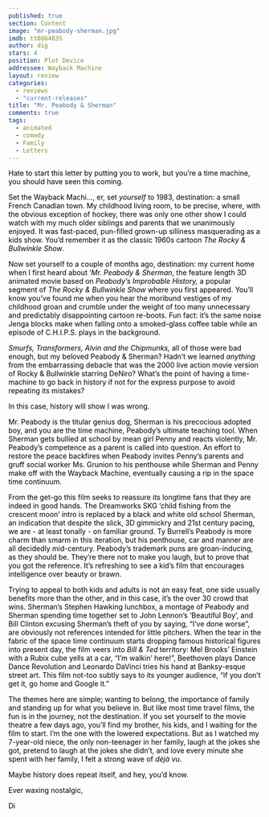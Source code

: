 ```yaml
---
published: true
section: Content
image: "mr-peabody-sherman.jpg"
imdb: tt0864835
author: dig
stars: 4
position: Plot Device
addressee: Wayback Machine
layout: review
categories: 
  - reviews
  - "current-releases"
title: "Mr. Peabody & Sherman"
comments: true
tags: 
  - animated
  - comedy
  - Family
  - Letters
---
```


<p><span style="color:black;">Hate to start this letter by putting you to work, but you&rsquo;re a time machine, you should have seen this coming.</span></p>
<p><span style="color:black;">Set the Wayback Machi&hellip;, er, set <em>yourself</em> to 1983, destination: a small French Canadian town. My childhood living room, to be precise, where, with the obvious exception of hockey, there was only one other show I could watch with my much older siblings and parents that we unanimously enjoyed. It was fast-paced, pun-filled grown-up silliness masquerading as a kids show. You&rsquo;d remember it as the classic 1960s cartoon <em>The Rocky &amp; Bullwinkle Show</em>. </span></p>
<p><span style="color:black;">Now set yourself to a couple of months ago, destination: my current home when I first heard about &lsquo;<em>Mr. Peabody &amp; Sherman</em>, the feature length 3D animated movie based on <em>Peabody&rsquo;s Improbable History, </em>a popular segment of<em> The Rocky &amp; Bullwinkle Show</em> where you first appeared. You&rsquo;ll know you&rsquo;ve found me when you hear the moribund vestiges of my childhood groan and crumble under the weight of too many unnecessary and predictably disappointing cartoon re-boots. Fun fact: it&rsquo;s the same noise Jenga blocks make when falling onto a smoked-glass coffee table while an episode of C.H.I.P.S. plays in the background. </span></p>
<p><em><span style="color:black;">Smurfs, Transformers, Alvin and the Chipmunks,</span></em><span style="color:black;"> all of those were bad enough, but my beloved Peabody &amp; Sherman? Hadn&rsquo;t we learned <em>anything</em> from the embarrassing debacle that was the 2000 live action movie version of Rocky &amp; Bullwinkle starring DeNiro? What&rsquo;s the point of having a time-machine to go back in history if not for the express purpose to avoid repeating its mistakes?</span></p>
<p><span style="color:black;">In this case, history will show I was wrong.</span></p>
<p><span style="color:black;">Mr. Peabody is the titular genius dog, Sherman is his precocious adopted boy, and you are the time machine, Peabody&rsquo;s ultimate teaching tool. When Sherman gets bullied at school by mean girl Penny and reacts violently, Mr. Peabody&rsquo;s competence as a parent is called into question. An effort to restore the peace backfires when Peabody invites Penny&rsquo;s parents and gruff social worker Ms. Grunion to his penthouse while Sherman and Penny make off with the Wayback Machine, eventually causing a rip in the space time continuum. </span></p>
<p><span style="color:black;">From the get-go this film seeks to reassure its longtime fans that they are indeed in good hands. The Dreamworks SKG &lsquo;child fishing from the crescent moon&rsquo; intro is replaced by a black and white old school Sherman, an indication that despite the slick, 3D gimmickry and 21st century pacing, we are - at least tonally - on familiar ground. Ty Burrell&rsquo;s Peabody is more charm than smarm in this iteration, but his penthouse, car and manner are all decidedly mid-century. Peabody&rsquo;s trademark puns are groan-inducing, as they should be. They&rsquo;re there not to make you laugh, but to prove that you got the reference. It&rsquo;s refreshing to see a kid&rsquo;s film that encourages intelligence over beauty or brawn.</span></p>
<p><span style="color:black;">Trying to appeal to both kids and adults is not an easy feat, one side usually benefits more than the other, and in this case, it&rsquo;s the over 30 crowd that wins. Sherman&rsquo;s Stephen Hawking lunchbox, a montage of Peabody and Sherman spending time together set to John Lennon&rsquo;s &lsquo;Beautiful Boy&rsquo;, and Bill Clinton excusing Sherman&rsquo;s theft of you by saying, &ldquo;I&rsquo;ve done worse&rdquo;, are obviously not references intended for little pitchers. When the tear in the fabric of the space time continuum starts dropping famous historical figures into present day, the film veers into <em>Bill &amp; Ted</em> territory: Mel Brooks&rsquo; Einstein with a Rubix cube yells at a car, &ldquo;I&rsquo;m walkin&rsquo; here!&rdquo;, Beethoven plays Dance Dance Revolution and Leonardo DaVinci tries his hand at Banksy-esque street art. This film not-too subtly says to its younger audience, &ldquo;if you don&rsquo;t get it, go home and Google it.&rdquo; </span></p>
<p><span style="color:black;">The themes here are simple; wanting to belong, the importance of family and standing up for what you believe in. But like most time travel films, the fun is in the journey, not the destination. If you set yourself to the movie theatre a few days ago, you&rsquo;ll find my brother, his kids, and I waiting for the film to start. I&rsquo;m the one with the lowered expectations. But as I watched my 7-year-old niece, the only non-teenager in her family, laugh at the jokes she got, pretend to laugh at the jokes she didn&rsquo;t, and love every minute she spent with her family, I felt a strong wave of <em>d&eacute;j&agrave; vu</em>.</span></p>
<p><span style="color:black;">Maybe history does repeat itself, and hey, you&rsquo;d know.</span></p>
<p><span style="color:black;">Ever waxing nostalgic,</span></p>
<p><span style="color:black;">Di</span></p>